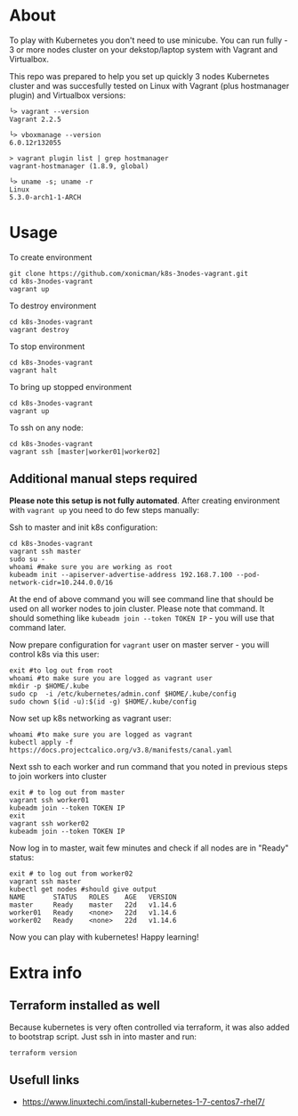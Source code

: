 # About
To play with Kubernetes you don't need to use minicube. You can run fully - 3 or more nodes cluster on your dekstop/laptop system with Vagrant and Virtualbox. 

This repo was prepared to help you set up quickly 3 nodes Kubernetes cluster and was succesfully tested on Linux with Vagrant (plus hostmanager plugin) and Virtualbox versions:

    └> vagrant --version
    Vagrant 2.2.5

    └> vboxmanage --version
    6.0.12r132055
    
    > vagrant plugin list | grep hostmanager
    vagrant-hostmanager (1.8.9, global)
        
    └> uname -s; uname -r
    Linux
    5.3.0-arch1-1-ARCH

# Usage

To create environment

    git clone https://github.com/xonicman/k8s-3nodes-vagrant.git 
    cd k8s-3nodes-vagrant
    vagrant up

To destroy environment
    
    cd k8s-3nodes-vagrant
    vagrant destroy
    
To stop environment

    cd k8s-3nodes-vagrant
    vagrant halt

To bring up stopped environment

    cd k8s-3nodes-vagrant
    vagrant up

To ssh on any node:

    cd k8s-3nodes-vagrant
    vagrant ssh [master|worker01|worker02]
     
    
## Additional manual steps required
**Please note this setup is not fully automated**.
After creating environment with `vagrant up` you need
to do few steps manually:

Ssh to master and init k8s configuration:

    cd k8s-3nodes-vagrant
    vagrant ssh master
    sudo su -
    whoami #make sure you are working as root
    kubeadm init --apiserver-advertise-address 192.168.7.100 --pod-network-cidr=10.244.0.0/16
 
At the end of above command you will see command line that should be used 
 on all worker nodes to join cluster. Please note that command. It should 
 something like `kubeadm join --token TOKEN IP` - you will use that command later.
 
Now prepare configuration for `vagrant` user on master server - you
will control k8s via this user:

    exit #to log out from root
    whoami #to make sure you are logged as vagrant user
    mkdir -p $HOME/.kube
    sudo cp  -i /etc/kubernetes/admin.conf $HOME/.kube/config
    sudo chown $(id -u):$(id -g) $HOME/.kube/config
    
Now set up k8s networking as vagrant user:

    whoami #to make sure you are logged as vagrant
    kubectl apply -f https://docs.projectcalico.org/v3.8/manifests/canal.yaml

Next ssh to each worker and run command that you noted in previous steps to join workers into cluster

    exit # to log out from master
    vagrant ssh worker01
    kubeadm join --token TOKEN IP
    exit
    vagrant ssh worker02
    kubeadm join --token TOKEN IP
    
Now log in to master, wait few minutes and check if all nodes are in "Ready" status:

    exit # to log out from worker02
    vagrant ssh master
    kubectl get nodes #should give output
    NAME       STATUS   ROLES    AGE   VERSION
    master     Ready    master   22d   v1.14.6
    worker01   Ready    <none>   22d   v1.14.6
    worker02   Ready    <none>   22d   v1.14.6

     
Now you can play with kubernetes! Happy learning!
     
# Extra info
 
## Terraform installed as well
Because kubernetes is very often controlled via terraform, it was also added to bootstrap script. Just ssh in into master and run:

    terraform version

## Usefull links
* https://www.linuxtechi.com/install-kubernetes-1-7-centos7-rhel7/
